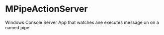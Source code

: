 # MPipeActionServer
Windows Console Server App  that watches ane executes message on on a named pipe

